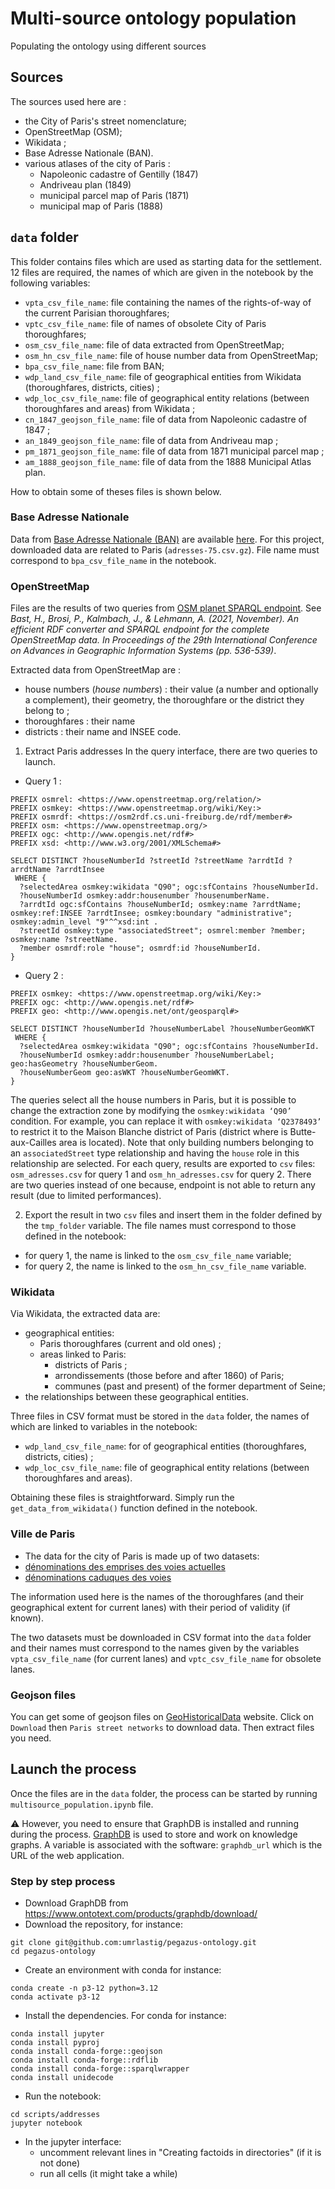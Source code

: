 # Multi-source ontology population
Populating the ontology using different sources

## Sources
The sources used here are :
* the City of Paris's street nomenclature;
* OpenStreetMap (OSM);
* Wikidata ;
* Base Adresse Nationale (BAN).
* various atlases of the city of Paris :
  * Napoleonic cadastre of Gentilly (1847)
  * Andriveau plan (1849)
  * municipal parcel map of Paris (1871)
  * municipal map of Paris (1888)

## `data` folder
This folder contains files which are used as starting data for the settlement. 12 files are required, the names of which are given in the notebook by the following variables:
* `vpta_csv_file_name`: file containing the names of the rights-of-way of the current Parisian thoroughfares;
* `vptc_csv_file_name`: file of names of obsolete City of Paris thoroughfares;
* `osm_csv_file_name`: file of data extracted from OpenStreetMap;
* `osm_hn_csv_file_name`: file of house number data from OpenStreetMap;
* `bpa_csv_file_name`: file from BAN;
* `wdp_land_csv_file_name`: file of geographical entities from Wikidata (thoroughfares, districts, cities) ;
* `wdp_loc_csv_file_name`: file of geographical entity relations (between thoroughfares and areas) from Wikidata ;
* `cn_1847_geojson_file_name`: file of data from Napoleonic cadastre of 1847 ;
* `an_1849_geojson_file_name`: file of data from Andriveau map ;
* `pm_1871_geojson_file_name`: file of data from 1871 municipal parcel map ;
* `am_1888_geojson_file_name`: file of data from the 1888 Municipal Atlas plan.

How to obtain some of theses files is shown below.

### Base Adresse Nationale

Data from [Base Adresse Nationale (BAN)](https://adresse.data.gouv.fr/base-adresse-nationale) are available [here](https://adresse.data.gouv.fr/data/ban/adresses/latest/csv). For this project, downloaded data are related to Paris (`adresses-75.csv.gz`). File name must correspond to `bpa_csv_file_name` in the notebook.

### OpenStreetMap

Files are the results of two queries from [OSM planet SPARQL endpoint](https://qlever.cs.uni-freiburg.de/osm-planet). See *Bast, H., Brosi, P., Kalmbach, J., & Lehmann, A. (2021, November). An efficient RDF converter and SPARQL endpoint for the complete OpenStreetMap data. In Proceedings of the 29th International Conference on Advances in Geographic Information Systems (pp. 536-539)*.

Extracted data from OpenStreetMap are :
* house numbers (_house numbers_) : their value (a number and optionally a complement), their geometry, the thoroughfare or the district they belong to ;
* thoroughfares : their name
* districts : their name and INSEE code.

1. Extract Paris addresses
In the query interface, there are two queries to launch.
* Query 1 :
```
PREFIX osmrel: <https://www.openstreetmap.org/relation/>
PREFIX osmkey: <https://www.openstreetmap.org/wiki/Key:>
PREFIX osmrdf: <https://osm2rdf.cs.uni-freiburg.de/rdf/member#>
PREFIX osm: <https://www.openstreetmap.org/>
PREFIX ogc: <http://www.opengis.net/rdf#>
PREFIX xsd: <http://www.w3.org/2001/XMLSchema#>

SELECT DISTINCT ?houseNumberId ?streetId ?streetName ?arrdtId ?arrdtName ?arrdtInsee
 WHERE {
  ?selectedArea osmkey:wikidata "Q90"; ogc:sfContains ?houseNumberId.
  ?houseNumberId osmkey:addr:housenumber ?housenumberName.
  ?arrdtId ogc:sfContains ?houseNumberId; osmkey:name ?arrdtName; osmkey:ref:INSEE ?arrdtInsee; osmkey:boundary "administrative"; osmkey:admin_level "9"^^xsd:int .
  ?streetId osmkey:type "associatedStreet"; osmrel:member ?member; osmkey:name ?streetName.
  ?member osmrdf:role "house"; osmrdf:id ?houseNumberId.
}
```

* Query 2 :
```
PREFIX osmkey: <https://www.openstreetmap.org/wiki/Key:>
PREFIX ogc: <http://www.opengis.net/rdf#>
PREFIX geo: <http://www.opengis.net/ont/geosparql#>

SELECT DISTINCT ?houseNumberId ?houseNumberLabel ?houseNumberGeomWKT
 WHERE {
  ?selectedArea osmkey:wikidata "Q90"; ogc:sfContains ?houseNumberId.
  ?houseNumberId osmkey:addr:housenumber ?houseNumberLabel; geo:hasGeometry ?houseNumberGeom.
  ?houseNumberGeom geo:asWKT ?houseNumberGeomWKT.
}
```

The queries select all the house numbers in Paris, but it is possible to change the extraction zone by modifying the `osmkey:wikidata ‘Q90’` condition. For example, you can replace it with `osmkey:wikidata ‘Q2378493’` to restrict it to the Maison Blanche district of Paris (district where is Butte-aux-Cailles area is located). Note that only building numbers belonging to an `associatedStreet` type relationship and having the `house` role in this relationship are selected. For each query, results are exported to `csv` files: `osm_adresses.csv` for query 1 and `osm_hn_adresses.csv` for query 2. There are two queries instead of one because, endpoint is not able to return any result (due to limited performances).

2. Export the result in two `csv` files and insert them in the folder defined by the `tmp_folder` variable. The file names must correspond to those defined in the notebook:
* for query 1, the name is linked to the `osm_csv_file_name` variable;
* for query 2, the name is linked to the `osm_hn_csv_file_name` variable.

### Wikidata
Via Wikidata, the extracted data are:
* geographical entities:
    * Paris thoroughfares (current and old ones) ;
    * areas linked to Paris:
      * districts of Paris ;
      * arrondissements (those before and after 1860) of Paris;
      * communes (past and present) of the former department of Seine;
* the relationships between these geographical entities.

Three files in CSV format must be stored in the `data` folder, the names of which are linked to variables in the notebook:
* `wdp_land_csv_file_name`: for of geographical entities (thoroughfares, districts, cities) ;
* `wdp_loc_csv_file_name`: file of geographical entity relations (between thoroughfares and areas).

Obtaining these files is straightforward. Simply run the `get_data_from_wikidata()` function defined in the notebook.

### Ville de Paris
* The data for the city of Paris is made up of two datasets:
* [dénominations des emprises des voies actuelles](https://opendata.paris.fr/explore/dataset/denominations-emprises-voies-actuelles)
* [dénominations caduques des voies](https://opendata.paris.fr/explore/dataset/denominations-des-voies-caduques)

The information used here is the names of the thoroughfares (and their geographical extent for current lanes) with their period of validity (if known).

The two datasets must be downloaded in CSV format into the `data` folder and their names must correspond to the names given by the variables `vpta_csv_file_name` (for current lanes) and `vptc_csv_file_name` for obsolete lanes.

### Geojson files
You can get some of geojson files on [GeoHistoricalData](https://geohistoricaldata.org/) website. Click on `Download` then `Paris street networks` to download data. Then extract files you need.

## Launch the process
Once the files are in the `data` folder, the process can be started by running `multisource_population.ipynb` file.

⚠️ However, you need to ensure that GraphDB is installed and running during the process. [GraphDB](https://graphdb.ontotext.com/) is used to store and work on knowledge graphs. A variable is associated with the software: `graphdb_url` which is the URL of the web application.

### Step by step process
* Download GraphDB from https://www.ontotext.com/products/graphdb/download/
* Download the repository, for instance:
```
git clone git@github.com:umrlastig/pegazus-ontology.git
cd pegazus-ontology
```
* Create an environment with conda for instance:
```
conda create -n p3-12 python=3.12
conda activate p3-12
```
* Install the dependencies. For conda for instance:
```
conda install jupyter
conda install pyproj
conda install conda-forge::geojson
conda install conda-forge::rdflib
conda install conda-forge::sparqlwrapper
conda install unidecode
```
* Run the notebook:
```
cd scripts/addresses
jupyter notebook
```
* In the jupyter interface:
    * uncomment relevant lines in "Creating factoids in directories" (if it is not done)
    * run all cells (it might take a while)
